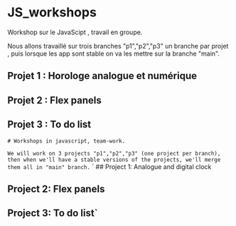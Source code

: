 # JS_workshops

Workshop sur le JavaScipt , travail en groupe.

Nous allons travaillé sur trois branches "p1","p2","p3" un branche par projet , puis lorsque les app sont stable on va les mettre sur la branche "main". 

## Projet 1 : Horologe analogue et numérique 
## Projet 2 : Flex panels 
## Projet 3 : To do list



`# Workshops in javascript, team-work.`

 `We will work on 3 projects "p1","p2","p3" (one project per branch), then when we'll have a stable versions of the projects, we'll merge them all in "main" branch.`
` ## Project 1: Analogue and digital clock
## Project 2: Flex panels
## Project 3: To do list`
 
 


